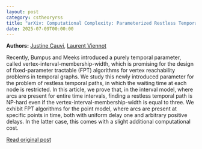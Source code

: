 ```yaml
---
layout: post
category: cstheoryrss
title: "arXiv: Computational Complexity: Parameterized Restless Temporal Path"
date: 2025-07-09T00:00:00
---
```


**Authors:** [Justine Cauvi](https://dblp.uni-trier.de/search?q=Justine+Cauvi), [Laurent Viennot](https://dblp.uni-trier.de/search?q=Laurent+Viennot)

Recently, Bumpus and Meeks introduced a purely temporal parameter, called
vertex-interval-membership-width, which is promising for the design of
fixed-parameter tractable (FPT) algorithms for vertex reachability problems in
temporal graphs. We study this newly introduced parameter for the problem of
restless temporal paths, in which the waiting time at each node is restricted.
In this article, we prove that, in the interval model, where arcs are present
for entire time intervals, finding a restless temporal path is NP-hard even if
the vertex-interval-membership-width is equal to three. We exhibit FPT
algorithms for the point model, where arcs are present at specific points in
time, both with uniform delay one and arbitrary positive delays. In the latter
case, this comes with a slight additional computational cost.

[Read original post](http://arxiv.org/abs/2507.05760v1)
